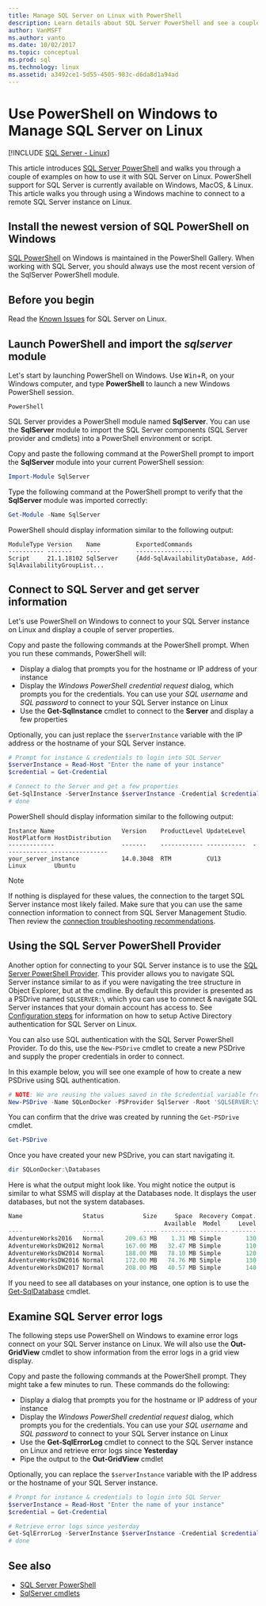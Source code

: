 ```yaml
---
title: Manage SQL Server on Linux with PowerShell
description: Learn details about SQL Server PowerShell and see a couple of examples on how to use Windows with SQL Server on Linux. 
author: VanMSFT 
ms.author: vanto
ms.date: 10/02/2017
ms.topic: conceptual
ms.prod: sql
ms.technology: linux
ms.assetid: a3492ce1-5d55-4505-983c-d6da8d1a94ad
---
```

# Use PowerShell on Windows to Manage SQL Server on Linux

[!INCLUDE [SQL Server - Linux](../includes/applies-to-version/sql-linux.md)]

This article introduces [SQL Server PowerShell](../powershell/sql-server-powershell.md) and walks you through a couple of examples on how to use it with SQL Server on Linux. PowerShell support for SQL Server is currently available on Windows, MacOS, & Linux. This article walks you through using a Windows machine to connect to a remote SQL Server instance on Linux.

## Install the newest version of SQL PowerShell on Windows

[SQL PowerShell](../powershell/download-sql-server-ps-module.md) on Windows is maintained in the PowerShell Gallery. When working with SQL Server, you should always use the most recent version of the SqlServer PowerShell module.

## Before you begin

Read the [Known Issues](sql-server-linux-release-notes.md) for SQL Server on Linux.

## Launch PowerShell and import the *sqlserver* module

Let's start by launching PowerShell on Windows. Use <kbd>Win</kbd>+<kbd>R</kbd>, on your Windows computer, and type **PowerShell** to launch a new Windows PowerShell session.

```
PowerShell
```

SQL Server provides a PowerShell module named **SqlServer**. You can use the **SqlServer** module to import the SQL Server components (SQL Server provider and cmdlets) into a PowerShell environment or script.

Copy and paste the following command at the PowerShell prompt to import the **SqlServer** module into your current PowerShell session:

```powershell
Import-Module SqlServer
```

Type the following command at the PowerShell prompt to verify that the **SqlServer** module was imported correctly:

```powershell
Get-Module -Name SqlServer
```

PowerShell should display information similar to the following output:

```
ModuleType Version    Name          ExportedCommands
---------- -------    ----          ----------------
Script     21.1.18102 SqlServer     {Add-SqlAvailabilityDatabase, Add-SqlAvailabilityGroupList...
```

## Connect to SQL Server and get server information

Let's use PowerShell on Windows to connect to your SQL Server instance on Linux and display a couple of server properties.

Copy and paste the following commands at the PowerShell prompt. When you run these commands, PowerShell will:
- Display a dialog that prompts you for the hostname or IP address of your instance
- Display the *Windows PowerShell credential request* dialog, which prompts you for the credentials. You can use your *SQL username* and *SQL password* to connect to your SQL Server instance on Linux
- Use the **Get-SqlInstance** cmdlet to connect to the **Server** and display a few properties

Optionally, you can just replace the `$serverInstance` variable with the IP address or the hostname of your SQL Server instance.

```powershell
# Prompt for instance & credentials to login into SQL Server
$serverInstance = Read-Host "Enter the name of your instance"
$credential = Get-Credential

# Connect to the Server and get a few properties
Get-SqlInstance -ServerInstance $serverInstance -Credential $credential
# done
```

PowerShell should display information similar to the following output:

```
Instance Name                   Version    ProductLevel UpdateLevel  HostPlatform HostDistribution                
-------------                   -------    ------------ -----------  ------------ ----------------                
your_server_instance            14.0.3048  RTM          CU13         Linux        Ubuntu 
```
> [!NOTE]
> If nothing is displayed for these values, the connection to the target SQL Server instance most likely failed. Make sure that you can use the same connection information to connect from SQL Server Management Studio. Then review the [connection troubleshooting recommendations](sql-server-linux-troubleshooting-guide.md#connection).

## Using the SQL Server PowerShell Provider

Another option for connecting to your SQL Server instance is to use the [SQL Server PowerShell Provider](https://docs.microsoft.com/sql/powershell/sql-server-powershell-provider).  This provider allows you to navigate SQL Server instance similar to as if you were navigating the tree structure in Object Explorer, but at the cmdline.  By default this provider is presented as a PSDrive named `SQLSERVER:\` which you can use to connect & navigate SQL Server instances that your domain account has access to.  See [Configuration steps](https://docs.microsoft.com/sql/linux/sql-server-linux-active-directory-auth-overview#configuration-steps) for information on how to setup Active Directory authentication for SQL Server on Linux.

You can also use SQL authentication with the SQL Server PowerShell Provider. To do this, use the `New-PSDrive` cmdlet to create a new PSDrive and supply the proper credentials in order to connect.

In this example below, you will see one example of how to create a new PSDrive using SQL authentication.

```powershell
# NOTE: We are reusing the values saved in the $credential variable from the above example.
New-PSDrive -Name SQLonDocker -PSProvider SqlServer -Root 'SQLSERVER:\SQL\localhost,10002\Default\' -Credential $credential
```

You can confirm that the drive was created by running the `Get-PSDrive` cmdlet.

```powershell
Get-PSDrive
```

Once you have created your new PSDrive, you can start navigating it.

```powershell
dir SQLonDocker:\Databases
```

Here is what the output might look like.  You might notice the output is similar to what SSMS will display at the Databases node.  It displays the user databases, but not the system databases.

```powershell
Name                 Status           Size     Space  Recovery Compat. Owner
                                            Available  Model     Level
----                 ------           ---- ---------- -------- ------- -----
AdventureWorks2016   Normal      209.63 MB    1.31 MB Simple       130 sa
AdventureWorksDW2012 Normal      167.00 MB   32.47 MB Simple       110 sa
AdventureWorksDW2014 Normal      188.00 MB   78.10 MB Simple       120 sa
AdventureWorksDW2016 Normal      172.00 MB   74.76 MB Simple       130 sa
AdventureWorksDW2017 Normal      208.00 MB   40.57 MB Simple       140 sa
```

If you need to see all databases on your instance, one option is to use the [Get-SqlDatabase](https://docs.microsoft.com/powershell/module/sqlserver/Get-SqlDatabase) cmdlet.

## Examine SQL Server error logs

The following steps use PowerShell on Windows to examine error logs connect on your SQL Server instance on Linux. We will also use the **Out-GridView** cmdlet to show information from the error logs in a grid view display.

Copy and paste the following commands at the PowerShell prompt. They might take a few minutes to run. These commands do the following:
- Display a dialog that prompts you for the hostname or IP address of your instance
- Display the *Windows PowerShell credential request* dialog, which prompts you for the credentials. You can use your *SQL username* and *SQL password* to connect to your SQL Server instance on Linux
- Use the **Get-SqlErrorLog** cmdlet to connect to the SQL Server instance on Linux and retrieve error logs since **Yesterday**
- Pipe the output to the **Out-GridView** cmdlet

Optionally, you can replace the `$serverInstance` variable with the IP address or the hostname of your SQL Server instance.

```powershell
# Prompt for instance & credentials to login into SQL Server
$serverInstance = Read-Host "Enter the name of your instance"
$credential = Get-Credential

# Retrieve error logs since yesterday
Get-SqlErrorLog -ServerInstance $serverInstance -Credential $credential -Since Yesterday | Out-GridView
# done
```
## See also
- [SQL Server PowerShell](../relational-databases/scripting/sql-server-powershell.md)
- [SqlServer cmdlets](https://docs.microsoft.com/powershell/module/sqlserver)
